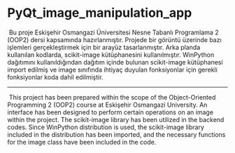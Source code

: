 # PyQt_image_manipulation_app

&nbsp;Bu proje Eskişehir Osmangazi Üniversitesi Nesne Tabanlı Programlama 2 (OOP2) dersi kapsamında hazırlanmıştır. Projede bir görüntü üzerinde bazı işlemleri gerçekleştirmek için bir arayüz tasarlanmıştır. Arka planda kullanılan kodlarda, scikit-image kütüphanesini kullanılmıştır.  WinPython dağıtımını kullanıldığından dağıtım içinde bulunan scikit-image kütüphanesi import edilmiş ve image sınıfında ihtiyaç duyulan fonksiyonlar için gerekli fonksiyonlar koda dahil edilmiştir.

*******************************************
&nbsp;This project has been prepared within the scope of the Object-Oriented Programming 2 (OOP2) course at Eskişehir Osmangazi University. An interface has been designed to perform certain operations on an image within the project. The scikit-image library has been utilized in the backend codes. Since WinPython distribution is used, the scikit-image library included in the distribution has been imported, and the necessary functions for the image class have been included in the code.
